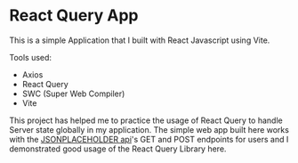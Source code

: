 # React Query App

This is a simple Application that I built with React Javascript using  Vite.

Tools used:

- Axios
- React Query
- SWC (Super Web Compiler)
- Vite

This project has helped me to practice the usage of React Query to handle Server state globally in my application. The simple web app built here works with the [JSONPLACEHOLDER api](https://jsonplaceholder.typicode.com/)'s GET and POST endpoints for users and I demonstrated good usage of the React Query Library here.
